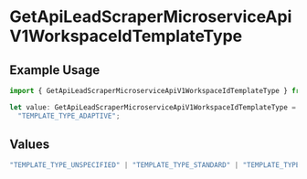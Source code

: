 # GetApiLeadScraperMicroserviceApiV1WorkspaceIdTemplateType

## Example Usage

```typescript
import { GetApiLeadScraperMicroserviceApiV1WorkspaceIdTemplateType } from "oppulence-backend-sdk/models/operations";

let value: GetApiLeadScraperMicroserviceApiV1WorkspaceIdTemplateType =
  "TEMPLATE_TYPE_ADAPTIVE";
```

## Values

```typescript
"TEMPLATE_TYPE_UNSPECIFIED" | "TEMPLATE_TYPE_STANDARD" | "TEMPLATE_TYPE_SMART" | "TEMPLATE_TYPE_ADAPTIVE" | "TEMPLATE_TYPE_AI_GENERATED"
```